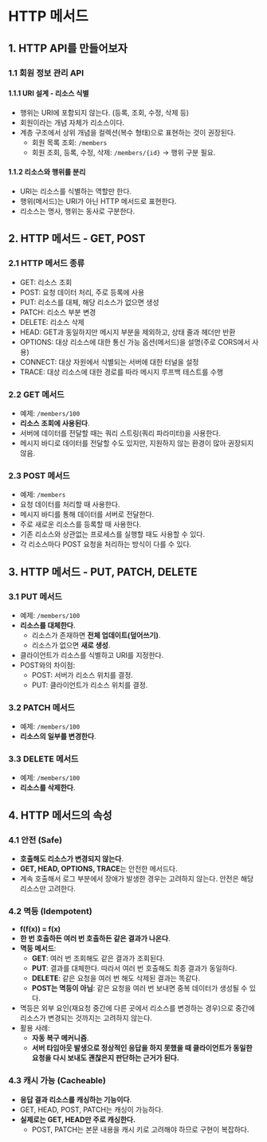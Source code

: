 # HTTP 메서드

## 1. HTTP API를 만들어보자

### 1.1 회원 정보 관리 API

#### 1.1.1 URI 설계 - 리소스 식별

- 행위는 URI에 포함되지 않는다. (등록, 조회, 수정, 삭제 등)
- 회원이라는 개념 자체가 리소스이다.
- 계층 구조에서 상위 개념을 컬렉션(복수 형태)으로 표현하는 것이 권장된다.
  - 회원 목록 조회: `/members`
  - 회원 조회, 등록, 수정, 삭제: `/members/{id}` → 행위 구분 필요.

#### 1.1.2 리소스와 행위를 분리

- URI는 리소스를 식별하는 역할만 한다.
- 행위(메서드)는 URI가 아닌 HTTP 메서드로 표현한다.
- 리소스는 명사, 행위는 동사로 구분한다.

## 2. HTTP 메서드 - GET, POST

### 2.1 HTTP 메서드 종류

- GET: 리소스 조회
- POST: 요청 데이터 처리, 주로 등록에 사용
- PUT: 리소스를 대체, 해당 리소스가 없으면 생성
- PATCH: 리소스 부분 변경
- DELETE: 리소스 삭제
- HEAD: GET과 동일하지만 메시지 부분을 제외하고, 상태 줄과 헤더만 반환
- OPTIONS: 대상 리소스에 대한 통신 가능 옵션(메서드)을 설명(주로 CORS에서 사용)
- CONNECT: 대상 자원에서 식별되는 서버에 대한 터널을 설정
- TRACE: 대상 리소스에 대한 경로를 따라 메시지 루프백 테스트를 수행

### 2.2 GET 메서드

- 예제: `/members/100`
- **리소스 조회에 사용된다**.
- 서버에 데이터를 전달할 때는 쿼리 스트링(쿼리 파라미터)을 사용한다.
- 메시지 바디로 데이터를 전달할 수도 있지만, 지원하지 않는 환경이 많아 권장되지 않음.

### 2.3 POST 메서드

- 예제: `/members`
- 요청 데이터를 처리할 때 사용한다.
- 메시지 바디를 통해 데이터를 서버로 전달한다.
- 주로 새로운 리소스를 등록할 때 사용한다.
- 기존 리소스와 상관없는 프로세스를 실행할 때도 사용할 수 있다.
- 각 리소스마다 POST 요청을 처리하는 방식이 다를 수 있다.

## 3. HTTP 메서드 - PUT, PATCH, DELETE

### 3.1 PUT 메서드

- 예제: `/members/100`
- **리소스를 대체한다**.
  - 리소스가 존재하면 **전체 업데이트(덮어쓰기)**.
  - 리소스가 없으면 **새로 생성**.
- 클라이언트가 리소스를 식별하고 URI를 지정한다.
- POST와의 차이점:
  - POST: 서버가 리소스 위치를 결정.
  - PUT: 클라이언트가 리소스 위치를 결정.

### 3.2 PATCH 메서드

- 예제: `/members/100`
- **리소스의 일부를 변경한다**.

### 3.3 DELETE 메서드

- 예제: `/members/100`
- **리소스를 삭제한다**.

## 4. HTTP 메서드의 속성

### 4.1 안전 (Safe)

- **호출해도 리소스가 변경되지 않는다**.
- **GET, HEAD, OPTIONS, TRACE**는 안전한 메서드다.
- 계속 호출해서 로그 부분에서 장애가 발생한 경우는 고려하지 않는다. 안전은 해당 리소스만 고려한다.

### 4.2 멱등 (Idempotent)

- **f(f(x)) = f(x)**
- **한 번 호출하든 여러 번 호출하든 같은 결과가 나온다**.
- **멱등 메서드**:
  - **GET**: 여러 번 조회해도 같은 결과가 조회된다.
  - **PUT**: 결과를 대체한다. 따라서 여러 번 호출해도 최종 결과가 동일하다.
  - **DELETE**: 같은 요청을 여러 번 해도 삭제된 결과는 똑같다.
  - **POST는 멱등이 아님**: 같은 요청을 여러 번 보내면 중복 데이터가 생성될 수 있다.
- 멱등은 외부 요인(재요청 중간에 다른 곳에서 리소스를 변경하는 경우)으로 중간에 리소스가 변경되는 것까지는 고려하지 않는다.
- 활용 사례:
  - **자동 복구 메커니즘**.
  - **서버 타임아웃 발생으로 정상적인 응답을 하지 못했을 때 클라이언트가 동일한 요청을 다시 보내도 괜찮은지 판단하는 근거가 된다.**

### 4.3 캐시 가능 (Cacheable)

- **응답 결과 리소스를 캐싱하는 기능이다**.
- GET, HEAD, POST, PATCH는 캐싱이 가능하다.
- **실제로는 GET, HEAD만 주로 캐싱한다.**
  - POST, PATCH는 본문 내용을 캐시 키로 고려해야 하므로 구현이 복잡하다.
